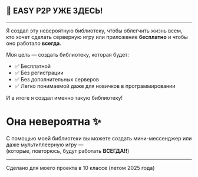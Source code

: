 ## 🚀 EASY P2P УЖЕ ЗДЕСЬ!

---

Я создал эту невероятную библиотеку, чтобы облегчить жизнь всем, кто хочет сделать серверную игру или приложение **бесплатно** и чтобы оно работало **всегда**.

Моя цель — создать библиотеку, которая будет:

- ✅ Бесплатной  
- ✅ Без регистрации  
- ✅ Без дополнительных серверов  
- ✅ Легко понимаемой даже для новичков в программировании

И в итоге я создал именно такую библиотеку!  
# Она невероятна ✨

С помощью моей библиотеки вы можете создать мини-мессенджер или даже мультиплеерную игру —  
(которые, повторюсь, будут работать **ВСЕГДА!!**)

---

Сделано для моего проекта в 10 классе (летом 2025 года)
